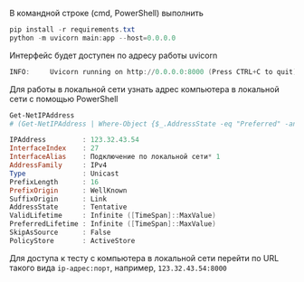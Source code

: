 В командной строке (cmd, PowerShell) выполнить

```PowerShell
pip install -r requirements.txt
python -m uvicorn main:app --host=0.0.0.0
```

Интерфейс будет доступен по адресу работы uvicorn

```PowerShell
INFO:     Uvicorn running on http://0.0.0.0:8000 (Press CTRL+C to quit)  # здесь фиксируем порт — это число после двоеточия
```

Для работы в локальной сети узнать адрес компьютера в локальной сети с помощью PowerShell

```PowerShell
Get-NetIPAddress
# (Get-NetIPAddress | Where-Object {$_.AddressState -eq "Preferred" -and $_.ValidLifetime -lt "24:00:00"}).IPAddress # не тестировал

IPAddress         : 123.32.43.54
InterfaceIndex    : 27
InterfaceAlias    : Подключение по локальной сети* 1
AddressFamily     : IPv4
Type              : Unicast
PrefixLength      : 16
PrefixOrigin      : WellKnown
SuffixOrigin      : Link
AddressState      : Tentative
ValidLifetime     : Infinite ([TimeSpan]::MaxValue)
PreferredLifetime : Infinite ([TimeSpan]::MaxValue)
SkipAsSource      : False
PolicyStore       : ActiveStore
```

Для доступа к тесту с компьютера в локальной сети перейти по URL такого вида `ip-адрес:порт`, например, `123.32.43.54:8000`